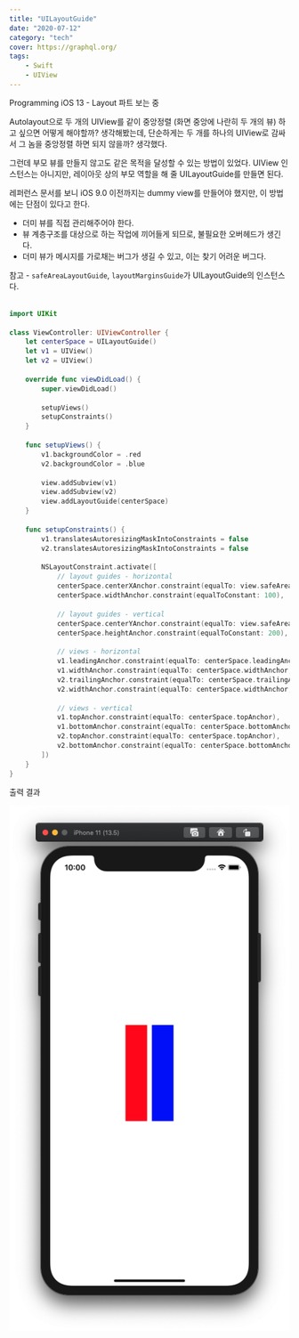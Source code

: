```yaml
---
title: "UILayoutGuide"
date: "2020-07-12"
category: "tech"
cover: https://graphql.org/
tags:
    - Swift
    - UIView
---
```


Programming iOS 13 - Layout 파트 보는 중

Autolayout으로 두 개의 UIView를 같이 중앙정렬 (화면 중앙에 나란히 두 개의 뷰) 하고 싶으면 어떻게 해야할까? 생각해봤는데, 단순하게는 두 개를 하나의 UIView로 감싸서 그 놈을 중앙정렬 하면 되지 않을까? 생각했다.

그런데 부모 뷰를 만들지 않고도 같은 목적을 달성할 수 있는 방법이 있었다. UIView 인스턴스는 아니지만, 레이아웃 상의 부모 역할을 해 줄 UILayoutGuide를 만들면 된다.

레퍼런스 문서를 보니 iOS 9.0 이전까지는 dummy view를 만들어야 했지만, 이 방법에는 단점이 있다고 한다.

- 더미 뷰를 직접 관리해주어야 한다.
- 뷰 계층구조를 대상으로 하는 작업에 끼어들게 되므로, 불필요한 오버헤드가 생긴다.
- 더미 뷰가 메시지를 가로채는 버그가 생길 수 있고, 이는 찾기 어려운 버그다.

참고 - `safeAreaLayoutGuide`, `layoutMarginsGuide`가 UILayoutGuide의 인스턴스다.

```swift

import UIKit

class ViewController: UIViewController {
    let centerSpace = UILayoutGuide()
    let v1 = UIView()
    let v2 = UIView()

    override func viewDidLoad() {
        super.viewDidLoad()
        
        setupViews()
        setupConstraints()
    }
    
    func setupViews() {
        v1.backgroundColor = .red
        v2.backgroundColor = .blue
        
        view.addSubview(v1)
        view.addSubview(v2)
        view.addLayoutGuide(centerSpace)
    }
    
    func setupConstraints() {
        v1.translatesAutoresizingMaskIntoConstraints = false
        v2.translatesAutoresizingMaskIntoConstraints = false

        NSLayoutConstraint.activate([
            // layout guides - horizontal
            centerSpace.centerXAnchor.constraint(equalTo: view.safeAreaLayoutGuide.centerXAnchor),
            centerSpace.widthAnchor.constraint(equalToConstant: 100),

            // layout guides - vertical
            centerSpace.centerYAnchor.constraint(equalTo: view.safeAreaLayoutGuide.centerYAnchor),
            centerSpace.heightAnchor.constraint(equalToConstant: 200),
            
            // views - horizontal
            v1.leadingAnchor.constraint(equalTo: centerSpace.leadingAnchor),
            v1.widthAnchor.constraint(equalTo: centerSpace.widthAnchor, multiplier: 0.5, constant: -5),
            v2.trailingAnchor.constraint(equalTo: centerSpace.trailingAnchor),
            v2.widthAnchor.constraint(equalTo: centerSpace.widthAnchor, multiplier: 0.5, constant: -5),
            
            // views - vertical
            v1.topAnchor.constraint(equalTo: centerSpace.topAnchor),
            v1.bottomAnchor.constraint(equalTo: centerSpace.bottomAnchor),
            v2.topAnchor.constraint(equalTo: centerSpace.topAnchor),
            v2.bottomAnchor.constraint(equalTo: centerSpace.bottomAnchor),
        ])
    }
}
```

출력 결과

<img src="./screenshot.png">